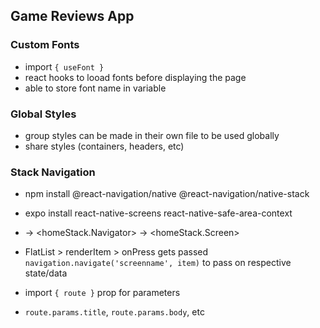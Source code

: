 ## Game Reviews App

### Custom Fonts

- import `{ useFont }`
- react hooks to looad fonts before displaying the page
- able to store font name in variable

### Global Styles

- group styles can be made in their own file to be used globally
- share styles (containers, headers, etc)

### Stack Navigation

- npm install @react-navigation/native @react-navigation/native-stack
- expo install react-native-screens react-native-safe-area-context
- <NavigationContainer> -> <homeStack.Navigator> -> <homeStack.Screen>

- FlatList > renderItem > onPress gets passed `navigation.navigate('screenname', item)` to pass on respective state/data
- import `{ route }` prop for parameters
- `route.params.title`, `route.params.body`, etc
